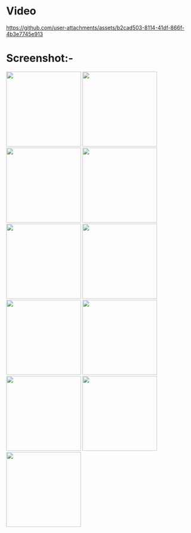 # Video

https://github.com/user-attachments/assets/b2cad503-8114-41df-866f-4b3e7745e913

# Screenshot:-

<img src = "https://github.com/user-attachments/assets/ccc9ee84-1a2b-4531-aefe-42d1f4d883b9" width="200">
<img src = "https://github.com/user-attachments/assets/6f130ba2-882f-4fee-bf24-cf7f8a482410" width="200">
<img src = "https://github.com/user-attachments/assets/9ab9fa56-ce31-4751-bb1b-3e8ef2ed00ed" width="200">
<img src = "https://github.com/user-attachments/assets/275415d2-ec1c-4ba2-a1ab-daf6b82bdd0a" width="200">
<img src = "https://github.com/user-attachments/assets/d498c4d8-6f37-4ca7-b1c4-3dbedfa6aaa6" width="200">
<img src = "https://github.com/user-attachments/assets/c9f58091-7823-493a-bf15-1e5a03843766" width="200">
<img src = "https://github.com/user-attachments/assets/d8aabc31-998f-4194-99c4-576e7e52b512" width="200">
<img src = "https://github.com/user-attachments/assets/ff89952c-b243-4963-a9ab-6679630c422a" width="200">
<img src = "https://github.com/user-attachments/assets/61767f51-23f7-47b3-a628-8666806d23a7" width="200">
<img src = "https://github.com/user-attachments/assets/8a35330b-21f4-49e4-9dd3-6fe341e31f77" width="200">
<img src = "https://github.com/user-attachments/assets/e682e6fe-fc13-4194-bac6-df266263b8fc" width="200">




